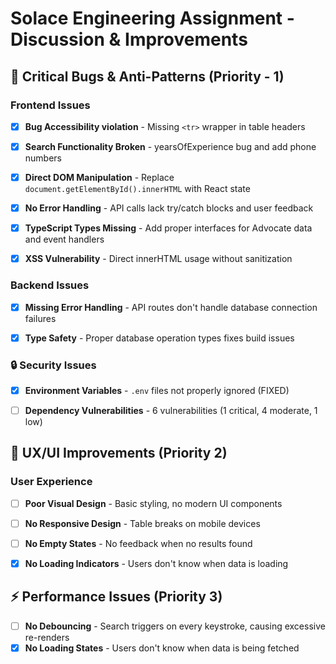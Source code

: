 # Solace Engineering Assignment - Discussion & Improvements
## 🚨 Critical Bugs & Anti-Patterns (Priority - 1)
### Frontend Issues
- [x] **Bug Accessibility violation** - Missing `<tr>` wrapper in table headers
- [x] **Search Functionality Broken** - yearsOfExperience bug and add phone numbers

- [x] **Direct DOM Manipulation** - Replace `document.getElementById().innerHTML` with React state

- [x] **No Error Handling** - API calls lack try/catch blocks and user feedback

- [x] **TypeScript Types Missing** - Add proper interfaces for Advocate data and event handlers
- [X] **XSS Vulnerability** - Direct innerHTML usage without sanitization

### Backend Issues

- [x] **Missing Error Handling** - API routes don't handle database connection failures
- [x] **Type Safety** - Proper database operation types fixes build issues


### 🔒 Security Issues

- [x] **Environment Variables** - `.env` files not properly ignored (FIXED)

- [ ] **Dependency Vulnerabilities** - 6 vulnerabilities (1 critical, 4 moderate, 1 low)

## 🎨 UX/UI Improvements (Priority 2)

### User Experience

- [ ] **Poor Visual Design** - Basic styling, no modern UI components

- [ ] **No Responsive Design** - Table breaks on mobile devices

- [ ] **No Empty States** - No feedback when no results found

- [x] **No Loading Indicators** - Users don't know when data is loading


## ⚡ Performance Issues (Priority 3)
- [ ] **No Debouncing** - Search triggers on every keystroke, causing excessive re-renders
- [x] **No Loading States** - Users don't know when data is being fetched